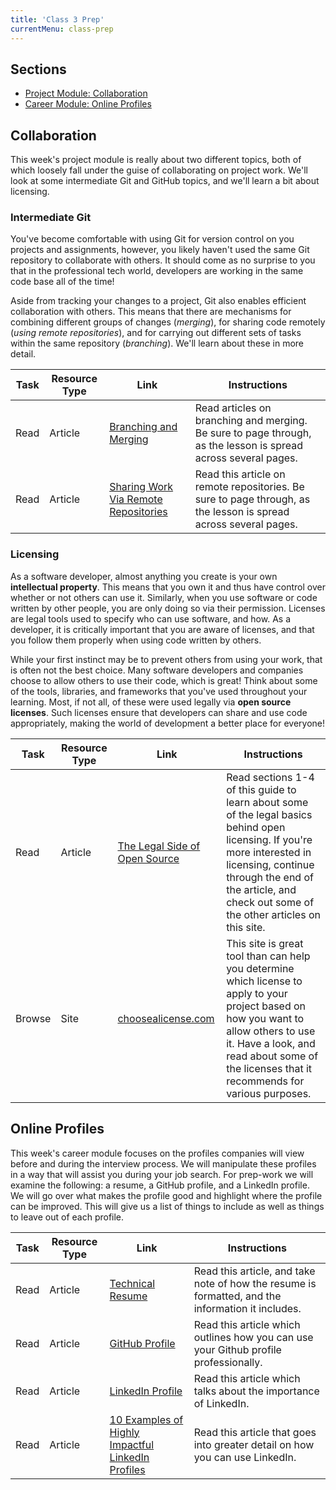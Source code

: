 ```yaml
---
title: 'Class 3 Prep'
currentMenu: class-prep
---
```


## Sections

- [Project Module: Collaboration](#collaboration)
- [Career Module: Online Profiles](#online-profiles)

## Collaboration

This week's project module is really about two different topics, both of which loosely fall under the guise of collaborating on project work. We'll look at some intermediate Git and GitHub topics, and we'll learn a bit about licensing.

### Intermediate Git

You've become comfortable with using Git for version control on you projects and assignments, however, you likely haven't used the same Git repository to collaborate with others. It should come as no surprise to you that in the professional tech world, developers are working in the same code base all of the time!

Aside from tracking your changes to a project, Git also enables efficient collaboration with others. This means that there are mechanisms for combining different groups of changes (_merging_), for sharing code remotely (_using remote repositories_), and for carrying out different sets of tasks within the same repository (_branching_). We'll learn about these in more detail.

Task | Resource Type | Link | Instructions
|----|---------------|------|-------------|
Read | Article | [Branching and Merging](https://www.git-tower.com/learn/git/ebook/en/command-line/branching-merging/branching-can-change-your-life#start) | Read articles on branching and merging. Be sure to page through, as the lesson is spread across several pages.
Read | Article | [Sharing Work Via Remote Repositories](https://www.git-tower.com/learn/git/ebook/en/command-line/remote-repositories/introduction#start) | Read this article on remote repositories. Be sure to page through, as the lesson is spread across several pages.

### Licensing

As a software developer, almost anything you create is your own **intellectual property**. This means that you own it and thus have control over whether or not others can use it. Similarly, when you use software or code written by other people, you are only doing so via their permission. Licenses are legal tools used to specify who can use software, and how. As a developer, it is critically important that you are aware of licenses, and that you follow them properly when using code written by others.

While your first instinct may be to prevent others from using your work, that is often not the best choice. Many software developers and companies choose to allow others to use their code, which is great! Think about some of the tools, libraries, and frameworks that you've used throughout your learning. Most, if not all, of these were used legally via **open source licenses**. Such licenses ensure that developers can share and use code appropriately, making the world of development a better place for everyone!

Task | Resource Type | Link | Instructions
|----|---------------|------|-------------|
Read | Article | [The Legal Side of Open Source](https://opensource.guide/legal/) | Read sections 1-4 of this guide to learn about some of the legal basics behind open licensing. If you're more interested in licensing, continue through the end of the article, and check out some of the other articles on this site.
Browse | Site | [choosealicense.com](https://choosealicense.com/) | This site is great tool than can help you determine which license to apply to your project based on how you want to allow others to use it. Have a look, and read about some of the licenses that it recommends for various purposes.

## Online Profiles
This week's career module focuses on the profiles companies will view before and during the interview process. We will manipulate these profiles in a way that will assist you during your job search. For prep-work we will examine the following: a resume, a GitHub profile, and a LinkedIn profile. We will go over what makes the profile good and highlight where the profile can be improved. This will give us a list of things to include as well as things to leave out of each profile.

Task | Resource Type | Link | Instructions
|----|---------------|------|-------------|
Read | Article | [Technical Resume](../../articles/technical-resume/) | Read this article, and take note of how the resume is formatted, and the information it includes.
Read | Article | [GitHub Profile](../../articles/github-profile/) | Read this article which outlines how you can use your Github profile professionally.
Read | Article | [LinkedIn Profile](../../articles/linkedin-profile/) | Read this article which talks about the importance of LinkedIn.
Read | Article | [10 Examples of Highly Impactful LinkedIn Profiles](https://komarketing.com/blog/10-examples-highly-impactful-linkedin-profiles/) | Read this article that goes into greater detail on how you can use LinkedIn.
